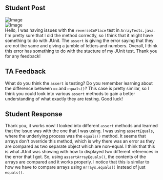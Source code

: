 ## Student Post
![Image](cd-no-argument.png) <br>
![Image](cd-no-argument.png) <br>
Hello, I was having issues with the `reverseInPlace` test in `ArrayTests.java`. I'm pretty sure that I did the method correctly, so I think that it might have something to do with JUnit. The `assert` is giving the error saying that they are not the same and giving a jumble of letters and numbers. Overall, I think this error has something to do with the stucture of my JUnit test. Thank you for any feedback!

## TA Feedback
What do you think the `assert` is testing? Do you remember learning about the difference between `==` and `equals()`? This case is pretty similar, so I think you could look into various `assert` methods to gain a better understanding of what exactly they are testing. Good luck!

## Student Response
Thank you, it works now! I looked into different `assert` methods and learned that the issue was with the one that I was using. I was using `assertEquals`, where the underlying process was the `equals()` method. It seems that arrays don't override this method, which is why there was an error as they are compared as two separate object which are non-equal. I think that this is what JUnit was showing with how to displayed two different references in the error that I got. So, using `assertArrayEquals()`, the contents of the arrays are compared and it works properly. I notice that this is similar to how we have to compare arrays using `Arrays.equals()` instead of just `equals()`. 
